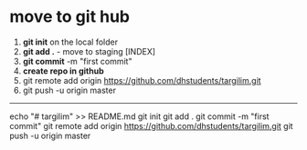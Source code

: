# move to git hub

1. **git init**  on the local folder
2. **git add .** - move to staging [INDEX]
3. **git commit** -m "first commit"
4. **create repo in github**
5. git remote add origin https://github.com/dhstudents/targilim.git
6. git push -u origin master




--------------------------------------------
echo "# targilim" >> README.md
git init
git add .
git commit -m "first commit"
git remote add origin https://github.com/dhstudents/targilim.git
git push -u origin master

